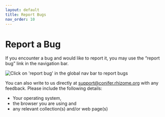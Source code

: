 ```yaml
---
layout: default
title: Report Bugs
nav_order: 10
---
```

# Report a Bug

If you encounter a bug and would like to report it, you may use the “report bug” link in the navigation bar.

![Click on 'report bug' in the global nav bar to report bugs](../images/conifer-user-guide-036.jpeg)

You can also write to us directly at [support@conifer.rhizome.org](mailto:support@conifer.rhizome.org) with any feedback.
Please include the following details:
- Your operating system,
- the browser you are using and
- any relevant collection(s) and/or web page(s)
